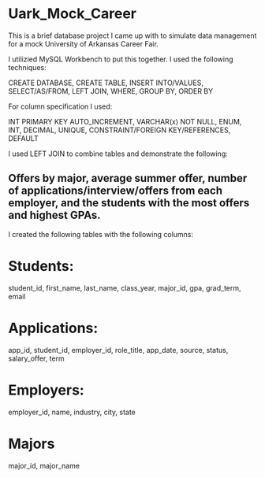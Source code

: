 # Uark_Mock_Career

This is a brief database project I came up with to simulate data management for a mock University of Arkansas Career Fair.

I utilizied MySQL Workbench to put this together. I used the following techniques:

CREATE DATABASE, CREATE TABLE, INSERT INTO/VALUES, SELECT/AS/FROM, LEFT JOIN, WHERE, GROUP BY, ORDER BY

For column specification I used:

INT PRIMARY KEY AUTO_INCREMENT, VARCHAR(x) NOT NULL, ENUM, INT, DECIMAL, UNIQUE, CONSTRAINT/FOREIGN KEY/REFERENCES, DEFAULT

I used LEFT JOIN to combine tables and demonstrate the following: 

## Offers by major, average summer offer, number of applications/interview/offers from each employer, and the students with the most offers and highest GPAs.



I created the following tables with the following columns:

# Students: 

student_id, first_name, last_name, class_year, major_id, gpa, grad_term, email 

# Applications: 

app_id, student_id, employer_id, role_title, app_date, source, status, salary_offer, term

# Employers:

employer_id, name, industry, city, state

# Majors

major_id, major_name
   
    
   
   

   
    
   
    
    
